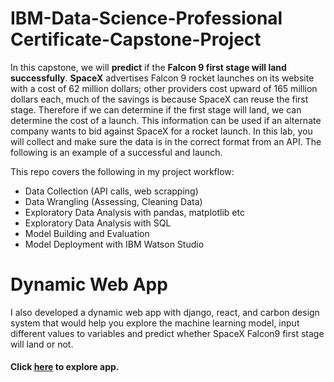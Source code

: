 # IBM-Data-Science-Professional Certificate-Capstone-Project
In this capstone, we will **predict** if the **Falcon 9 first stage will land successfully**. **SpaceX** advertises Falcon 9 rocket launches on its website with a cost of 62 million dollars; other providers cost upward of 165 million dollars each, much of the savings is because SpaceX can reuse the first stage. Therefore if we can determine if the first stage will land, we can determine the cost of a launch. This information can be used if an alternate company wants to bid against SpaceX for a rocket launch. In this lab, you will collect and make sure the data is in the correct format from an API. The following is an example of a successful and launch.<br>

This repo covers the following in my project workflow:
- Data Collection (API calls, web scrapping)
- Data Wrangling (Assessing, Cleaning Data)
- Exploratory Data Analysis with pandas, matplotlib etc
- Exploratory Data Analysis with SQL
- Model Building and Evaluation
- Model Deployment with IBM Watson Studio

# Dynamic Web App
I also developed a dynamic web app with django, react, and carbon design system that would help you explore the machine learning model, input different values to variables and predict whether SpaceX Falcon9 first stage will land or not. 
#### Click [here](http://ajmlapps.herokuapp.com/) to explore app.

